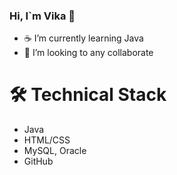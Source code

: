### Hi, I`m Vika 👋
- :coffee: I’m currently learning Java
- 👯 I’m looking to any collaborate
# 🛠 Technical Stack
* Java
* HTML/CSS
* MySQL, Oracle
* GitHub



<!--
**imLIVI/imLIVI** is a ✨ _special_ ✨ repository because its `README.md` (this file) appears on your GitHub profile.

Here are some ideas to get you started:

- 🔭 I’m currently working on ...
- 🌱 I’m currently learning ...
- 👯 I’m looking to collaborate on ...
- 🤔 I’m looking for help with ...
- 💬 Ask me about ...
- 📫 How to reach me: ...
- 😄 Pronouns: ...
- ⚡ Fun fact: ...
-->
